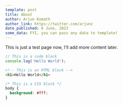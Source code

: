 ```yaml
---
template: post
title: About
author: Arjun Komath
author_link: https://twitter.com/arjunz
date_published: 6 June, 2023
some_data: FYI, you can pass any data to template!
---
```

This is just a test page now, I'll add more content later.

```js
// This is a code block
console.log('Hello World');
````
````html
<!-- This is an HTML block -->
<h1>Hello World</h1>
````
````css
/* This is a CSS block */
body {
  background: #fff;
}
````
